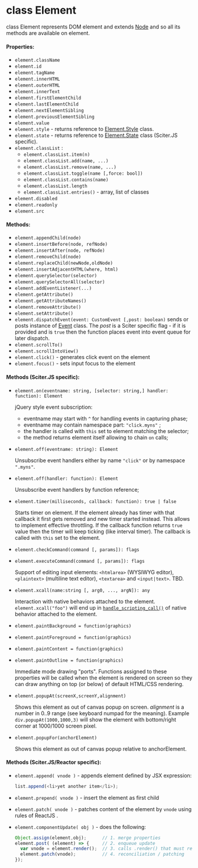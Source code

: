 # class Element

class Element represents DOM element and extends [Node](Node.md) and so all its methods are available on element.

#### Properties:

* `element.className`
* `element.id`
* `element.tagName`
* `element.innerHTML`
* `element.outerHTML`
* `element.innerText`
* `element.firstElementChild`
* `element.lastElementChild`
* `element.nextElementSibling`
* `element.previousElementSibling`
* `element.value`
* `element.style` - returns reference to [Element.Style](Element.Style.md) class.
* `element.state` - returns reference to [Element.State](Element.State.md) class (Sciter.JS specific).
* `element.classList` : 
   * `element.classList.item(n)`
   * `element.classList.add(name, ...)`
   * `element.classList.remove(name, ...)`
   * `element.classList.toggle(name [,force: bool])`
   * `element.classList.contains(name)`
   * `element.classList.length`
   * `element.classList.entries()` - array, list of classes
* `element.disabled`
* `element.readonly` 
* `element.src`

#### Methods:

* `element.appendChild(node)`
* `element.insertBefore(node, refNode)`
* `element.insertAfter(node, refNode)`
* `element.removeChild(node)`
* `element.replaceChild(newNode,oldNode)`
* `element.insertAdjacentHTML(where, html)`
* `element.querySelector(selector)`
* `element.querySelectorAll(selector)`
* `element.addEventListener(...)`
* `element.getAttribute()`
* `element.getAttributeNames()`
* `element.removeAttribute()`
* `element.setAttribute()`
* `element.dispatchEvent(event: CustomEvent [,post: boolean)` sends or posts instance of [Event](https://github.com/c-smile/sciter-js-sdk/wiki/DOM.Event) class. The _post_ is a Sciter specific flag - if it is provided and is `true` then the function places event into event queue for later dispatch. 
* `element.scrollTo()`
* `element.scrollIntoView()`
* `element.click()` - generates click event on the element 
* `element.focus()` - sets input focus to the element

#### Methods (Sciter.JS specific):

* `element.on(eventname: string, [selector: string,] handler: function): Element`

  jQuery style event subscription:
  
  * eventname may start with `^` for handling events in capturing phase;
  * eventname may contain namespace part: `"click.myns"` ;
  * the handler is called with `this` set to element matching the selector;
  * the method returns element itself allowing to chain `on` calls;

* `element.off(eventname: string): Element`

  Unsubscribe event handlers either by name  `"click"` or by namespace `".myns"`.

* `element.off(handler: function): Element`
  
  Unsubscribe event handlers by function reference;

* `element.timer(milliseconds, callback: function): true | false`
  
  Starts timer on element. If the element already has timer with that callback it first gets removed and new timer started instead. This allows to implement effective throttling. If the callback function returns `true` value then the timer will keep ticking (like interval timer). The callback is called with `this` set to the element. 

* `element.checkCommand(command [, params]): flags`
* `element.executeCommand(command [, params]): flags`

  Support of editing input elements: `<htmlarea>` (WYSIWYG editor), `<plaintext>` (multiline text editor), `<textarea>` and `<input|text>`. TBD.

* `element.xcall(name:string [, arg0, ..., argN]): any`

  Interaction with native behaviors attached to the element. `element.xcall("foo")` will end up in [`handle_scripting_call()`](https://github.com/c-smile/sciter-js-sdk/blob/main/include/sciter-x-behavior.h#L749) of native behavior attached to the element.

* <a name="paintXXX"></a>`element.paintBackground = function(graphics)`
* `element.paintForeground = function(graphics)`
* `element.paintContent = function(graphics)`
* `element.paintOutline = function(graphics)` 

  Immediate mode drawing "ports". Functions assigned to these properties will be called when the element is rendered on screen so they can draw anything on top (or below) of default HTML/CSS rendering.

* `element.popupAt(screenX,screenY,alignment)`

  Shows this element as out of canvas popup on screen. _alignment_ is a number in 0..9 range (see keyboard numpad for the meaning). Example `div.popupAt(1000,1000,3)` will show the element with bottom/right corner at 1000/1000 screen pixel. 

* `element.popupFor(anchorElement)`

  Shows this element as out of canvas popup relative to anchorElement.

#### Methods (Sciter.JS/Reactor specific):

* `element.append( vnode )` - appends element defined by JSX expression:
  
   ```JavaScript
   list.append(<li>yet another item</li>);
   ```

* `element.prepend( vnode )` - insert the element as first child

* `element.patch( vnode )` - patches content of the element by `vnode` using rules of ReactJS .

* `element.componentUpdate( obj )` - does the following:  

   ```JavaScript
   Object.assign(element,obj);      // 1. merge properties
   element.post( (element) => {     // 2. enqueue update
     var vnode = element.render();  // 3. calls .render() that must return vnode (JSX expression)
     element.patch(vnode);          // 4. reconciliation / patching
   });

